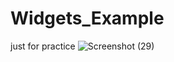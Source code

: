 # Widgets_Example
 just for practice
![Screenshot (29)](https://user-images.githubusercontent.com/88321261/130958329-8c2764ae-b6c4-433a-b509-10b5bafca1c3.png)
